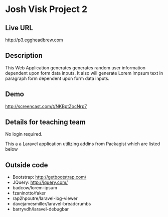 # Josh Visk Project 2



## Live URL

<http://p3.eggheadbrew.com>



## Description

This Web Application generates generates random user information dependent upon form data inputs.  It also will generate Lorem Impsum text in paragraph form dependent upon form data inputs.



## Demo
http://screencast.com/t/NKBptZocNrp7


## Details for teaching team

No login required.

This a a Laravel application utilizing addins from Packagist which are listed below


## Outside code

* Bootstrap:	http://getbootstrap.com/
* JQuery:	http://jquery.com/
* badcow/lorem-ipsum
* fzaninotto/faker
* rap2hpoutre/laravel-log-viewer
* davejamesmiller/laravel-breadcrumbs
* barryvdh/laravel-debugbar